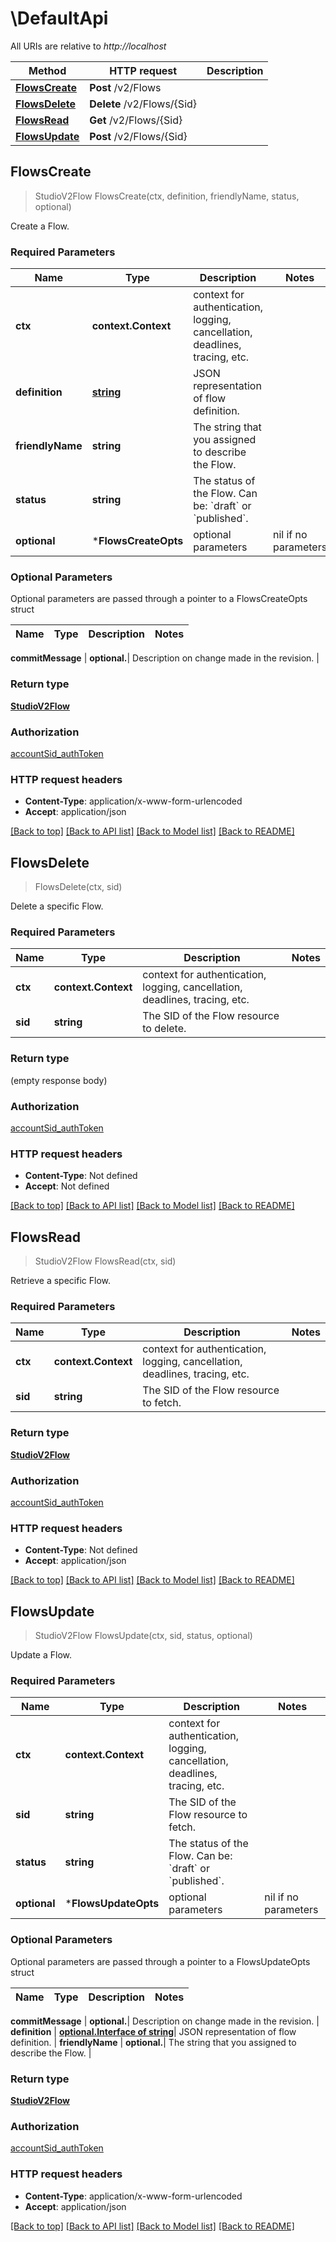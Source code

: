 # \DefaultApi

All URIs are relative to *http://localhost*

Method | HTTP request | Description
------------- | ------------- | -------------
[**FlowsCreate**](DefaultApi.md#FlowsCreate) | **Post** /v2/Flows | 
[**FlowsDelete**](DefaultApi.md#FlowsDelete) | **Delete** /v2/Flows/{Sid} | 
[**FlowsRead**](DefaultApi.md#FlowsRead) | **Get** /v2/Flows/{Sid} | 
[**FlowsUpdate**](DefaultApi.md#FlowsUpdate) | **Post** /v2/Flows/{Sid} | 



## FlowsCreate

> StudioV2Flow FlowsCreate(ctx, definition, friendlyName, status, optional)



Create a Flow.

### Required Parameters


Name | Type | Description  | Notes
------------- | ------------- | ------------- | -------------
**ctx** | **context.Context** | context for authentication, logging, cancellation, deadlines, tracing, etc.
**definition** | [**string**](string.md)| JSON representation of flow definition. | 
**friendlyName** | **string**| The string that you assigned to describe the Flow. | 
**status** | **string**| The status of the Flow. Can be: &#x60;draft&#x60; or &#x60;published&#x60;. | 
 **optional** | ***FlowsCreateOpts** | optional parameters | nil if no parameters

### Optional Parameters

Optional parameters are passed through a pointer to a FlowsCreateOpts struct


Name | Type | Description  | Notes
------------- | ------------- | ------------- | -------------



 **commitMessage** | **optional.**| Description on change made in the revision. | 

### Return type

[**StudioV2Flow**](studio.v2.flow.md)

### Authorization

[accountSid_authToken](../README.md#accountSid_authToken)

### HTTP request headers

- **Content-Type**: application/x-www-form-urlencoded
- **Accept**: application/json

[[Back to top]](#) [[Back to API list]](../README.md#documentation-for-api-endpoints)
[[Back to Model list]](../README.md#documentation-for-models)
[[Back to README]](../README.md)


## FlowsDelete

> FlowsDelete(ctx, sid)



Delete a specific Flow.

### Required Parameters


Name | Type | Description  | Notes
------------- | ------------- | ------------- | -------------
**ctx** | **context.Context** | context for authentication, logging, cancellation, deadlines, tracing, etc.
**sid** | **string**| The SID of the Flow resource to delete. | 

### Return type

 (empty response body)

### Authorization

[accountSid_authToken](../README.md#accountSid_authToken)

### HTTP request headers

- **Content-Type**: Not defined
- **Accept**: Not defined

[[Back to top]](#) [[Back to API list]](../README.md#documentation-for-api-endpoints)
[[Back to Model list]](../README.md#documentation-for-models)
[[Back to README]](../README.md)


## FlowsRead

> StudioV2Flow FlowsRead(ctx, sid)



Retrieve a specific Flow.

### Required Parameters


Name | Type | Description  | Notes
------------- | ------------- | ------------- | -------------
**ctx** | **context.Context** | context for authentication, logging, cancellation, deadlines, tracing, etc.
**sid** | **string**| The SID of the Flow resource to fetch. | 

### Return type

[**StudioV2Flow**](studio.v2.flow.md)

### Authorization

[accountSid_authToken](../README.md#accountSid_authToken)

### HTTP request headers

- **Content-Type**: Not defined
- **Accept**: application/json

[[Back to top]](#) [[Back to API list]](../README.md#documentation-for-api-endpoints)
[[Back to Model list]](../README.md#documentation-for-models)
[[Back to README]](../README.md)


## FlowsUpdate

> StudioV2Flow FlowsUpdate(ctx, sid, status, optional)



Update a Flow.

### Required Parameters


Name | Type | Description  | Notes
------------- | ------------- | ------------- | -------------
**ctx** | **context.Context** | context for authentication, logging, cancellation, deadlines, tracing, etc.
**sid** | **string**| The SID of the Flow resource to fetch. | 
**status** | **string**| The status of the Flow. Can be: &#x60;draft&#x60; or &#x60;published&#x60;. | 
 **optional** | ***FlowsUpdateOpts** | optional parameters | nil if no parameters

### Optional Parameters

Optional parameters are passed through a pointer to a FlowsUpdateOpts struct


Name | Type | Description  | Notes
------------- | ------------- | ------------- | -------------


 **commitMessage** | **optional.**| Description on change made in the revision. | 
 **definition** | [**optional.Interface of string**](string.md)| JSON representation of flow definition. | 
 **friendlyName** | **optional.**| The string that you assigned to describe the Flow. | 

### Return type

[**StudioV2Flow**](studio.v2.flow.md)

### Authorization

[accountSid_authToken](../README.md#accountSid_authToken)

### HTTP request headers

- **Content-Type**: application/x-www-form-urlencoded
- **Accept**: application/json

[[Back to top]](#) [[Back to API list]](../README.md#documentation-for-api-endpoints)
[[Back to Model list]](../README.md#documentation-for-models)
[[Back to README]](../README.md)

